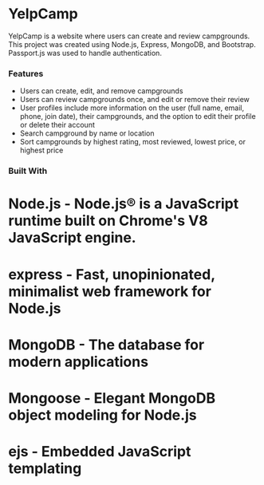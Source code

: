 # YelpCamp

YelpCamp is a website where users can create and review campgrounds. This project was created using Node.js, Express, MongoDB, and Bootstrap. Passport.js was used to handle authentication.

### Features

- Users can create, edit, and remove campgrounds
- Users can review campgrounds once, and edit or remove their review
- User profiles include more information on the user (full name, email, phone, join date), their campgrounds, and the option to edit their profile or 
  delete their account
- Search campground by name or location
- Sort campgrounds by highest rating, most reviewed, lowest price, or highest price

### Built With

# Node.js - Node.js® is a JavaScript runtime built on Chrome's V8 JavaScript engine.
# express - Fast, unopinionated, minimalist web framework for Node.js
# MongoDB - The database for modern applications
# Mongoose - Elegant MongoDB object modeling for Node.js
# ejs - Embedded JavaScript templating
